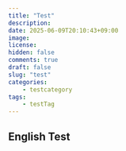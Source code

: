```yaml
---
title: "Test"
description: 
date: 2025-06-09T20:10:43+09:00
image: 
license: 
hidden: false
comments: true
draft: false
slug: "test"
categories:
    - testcategory
tags:
    - testTag
---
```


## English Test

